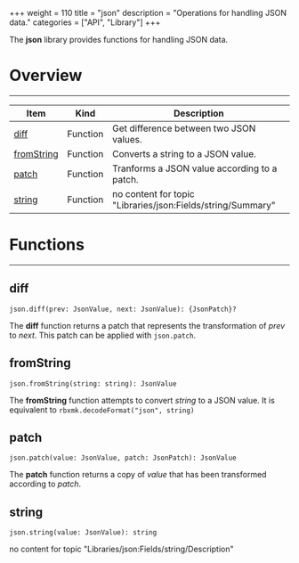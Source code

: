+++
weight = 110
title = "json"
description = "Operations for handling JSON data."
categories = ["API", "Library"]
+++

The **json** library provides functions for handling JSON data.

# Overview

----

<div class="api-list one two">

| Item | Kind | Description |
| --- | --- | --- |
| [diff](#diff) | Function | Get difference between two JSON values. |
| [fromString](#fromstring) | Function | Converts a string to a JSON value. |
| [patch](#patch) | Function | Tranforms a JSON value according to a patch. |
| [string](#string) | Function | no content for topic "Libraries/json:Fields/string/Summary" |

</div>

# Functions

----

## diff

 `json.diff(prev: JsonValue, next: JsonValue): {JsonPatch}?`

The **diff** function returns a patch that represents the transformation
of *prev* to *next*. This patch can be applied with
`json.patch`.

## fromString

 `json.fromString(string: string): JsonValue`

The **fromString** function attempts to convert *string* to a JSON
value. It is equivalent to `rbxmk.decodeFormat("json", string)`

## patch

 `json.patch(value: JsonValue, patch: JsonPatch): JsonValue`

The **patch** function returns a copy of *value* that has been
transformed according to *patch*.

## string

 `json.string(value: JsonValue): string`

no content for topic "Libraries/json:Fields/string/Description"